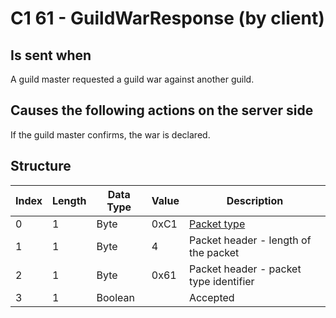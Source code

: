 # C1 61 - GuildWarResponse (by client)

## Is sent when

A guild master requested a guild war against another guild.

## Causes the following actions on the server side

If the guild master confirms, the war is declared.

## Structure

| Index | Length | Data Type | Value | Description |
|-------|--------|-----------|-------|-------------|
| 0 | 1 |   Byte   | 0xC1  | [Packet type](PacketTypes.md) |
| 1 | 1 |    Byte   |   4   | Packet header - length of the packet |
| 2 | 1 |    Byte   | 0x61  | Packet header - packet type identifier |
| 3 | 1 | Boolean |  | Accepted |